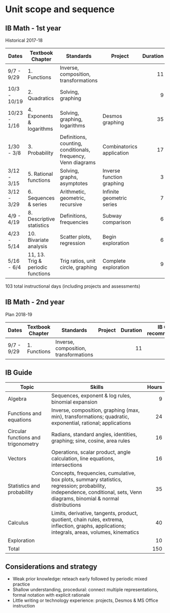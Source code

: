 # Unit scope and sequence

## IB Math - 1st year

Historical 2017-18

Dates| Textbook Chapter | Standards | Project |Duration | IB Guide recommendation
---|---|---|---|---:|:---:
9/7 - 9/29 | 1. Functions | Inverse, composition, transformations ||11| 10
10/3 - 10/19 | 2. Quadratics | Solving, graphing ||9| 5
10/23 - 1/16 | 4. Exponents & logarithms | Solving, graphing, logarithms |Desmos graphing |35| 10
1/30 - 3/8 | 3. Probability | Definitions, counting, conditionals, frequency, Venn diagrams  |Combinatorics application |17| 10
3/12 - 3/15 | 5. Rational functions | Solving, graphs, asymptotes |Inverse function graphing |3| 3
3/12 - 3/29 | 6. Sequences & series | Arithmetic, geometric, recursive |Infinite geometric series |7| 5
4/9 - 4/19 | 8. Descriptive statistics | Definitions, frequencies |Subway comparison|6| 5 (+10)
4/23 - 5/14 | 10. Bivariate analysis | Scatter plots, regression |Begin exploration |6| 8
5/16 - 6/4 | 11, 13. Trig & periodic functions | Trig ratios, unit circle, graphing |Complete exploration |9| 8 (+8)

103 total instructional days (including projects and assessments)

## IB Math - 2nd year

Plan 2018-19

Dates| Textbook Chapter | Standards | Project |Duration | IB Guide recommendation
---|---|---|---|---:|:---:
9/7 - 9/29 | 1. Functions | Inverse, composition, transformations ||11| 10

## IB Guide

Topic | Skills | Hours
---|---|---:
Algebra |Sequences, exponent & log rules, binomial expansion| 9
Functions and equations |Inverse, composition, graphing (max, min), transformations; quadratic, exponential, rational; applications| 24
Circular functions and trigonometry|Radians, standard angles, identities, graphing; sine, cosine, area rules| 16
Vectors |Operations, scalar product, angle calculation, line equations, intersections | 16
Statistics and probability |Concepts, frequencies, cumulative, box plots, summary statistics, regression; probability, independence, conditional, sets, Venn diagrams, binomial & normal distributions | 35
Calculus |Limits, derivative, tangents, product, quotient, chain rules, extrema, inflection, graphs, applications; integrals, areas, volumes, kinematics| 40
Exploration || 10
Total || 150

## Considerations and strategy

- Weak prior knowledge: reteach early followed by periodic mixed practice
- Shallow understanding, procedural: connect multiple representations, formal notation with explicit rationale
- Little writing or technology experience: projects, Desmos & MS Office instruction
